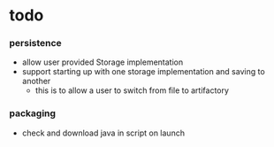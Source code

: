 # todo

### persistence
- allow user provided Storage implementation
- support starting up with one storage implementation and saving to another
  - this is to allow a user to switch from file to artifactory

### packaging
- check and download java in script on launch